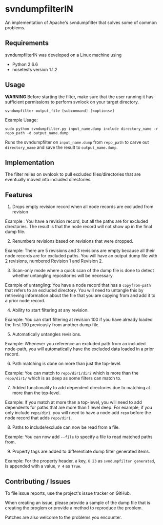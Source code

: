 svndumpfilterIN
===============


An implementation of Apache's svndumpfilter that solves some of common problems.


## Requirements ##


svndumpfilterIN was developed on a Linux machine using

  * Python 2.6.6
  * nosetests version 1.1.2


##  Usage  ##


**WARNING** Before starting the filter, make sure that the user running it has sufficient permissions to perform svnlook on your
target directory.


    svndumpfilter output_file [subcommand] [<options>]



Example Usage:

    sudo python svndumpfilter.py input_name.dump include directory_name -r repo_path -d output_name.dump

Runs the svndumpfilter on `input_name.dump` from `repo_path` to carve out `directory_name`
and save the result to `output_name.dump`.


## Implementation ##


The filter relies on svnlook to pull excluded files/directories that are eventually moved into included
directories.


## Features ##


1. Drops empty revision record when all node records are excluded from revision

  Example : You have a revision record, but all the paths are for excluded directories.
  The result is that the node record will not show up in the final dump file.

2. Renumbers revisions based on revisions that were dropped.

  Example: There are 5 revisions and 3 revisions are empty because all their node records are for excluded paths.
  You will have an output dump file with 2 revisions, numbered Revision 1 and Revision 2.

3. Scan-only mode where a quick scan of the dump file is done to detect whether untangling repositories will be
necessary.

  Example of untangling: You have a node record that has a `copyfrom-path` that refers to an excluded directory.
  You will need to untangle this by retrieving information about the file that you are copying from and add
  it to a prior node record.

4. Ability to start filtering at any revision.

  Example: You can start filtering at revision 100 if you have already loaded the first 100 previously from
  another dump file.

5. Automatically untangles revisions.

  Example: Whenever you reference an excluded path from an included node-path, you will automatically have the
  excluded data loaded in a prior record.

6. Path matching is done on more than just the top-level.
 
  Example: You can match to `repo/dir1/dir2` which is more than the `repo/dir1/` which is as deep as some filters
  can match to.

7. Added functionality to add dependent directories due to matching at more than the top-level.

  Example: If you match at more than a top-level, you will need to add dependents for paths that are more than 1
  level deep. For example, if you only include `repo/dir1`, you will need to have a node add `repo` before the
  node record that adds `repo/dir1`.

8. Paths to include/exclude can now be read from a file.

  Example: You can now add `--file` to specify a file to read matched paths from.

9. Property tags are added to differentiate dump filter generated items.

  Example: For the property header, a key, `K 23` as `svndumpfilter generated`, is appended with a value, `V 4`
  as `True`.


## Contributing / Issues ##


To file issue reports, use the project's issue tracker on GitHub.

When creating an issue, please provide a sample of the dump file that is creating the proglem or provide a method to
reproduce the problem.

Patches are also welcome to the problems you encounter.




